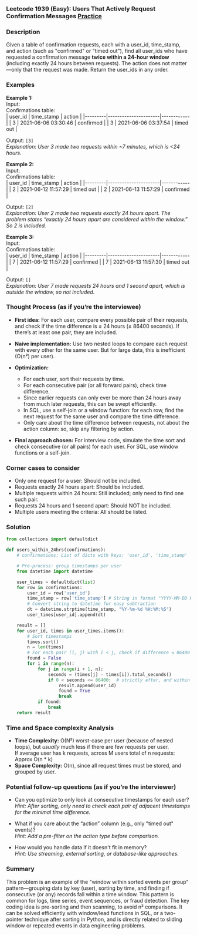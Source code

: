 ### Leetcode 1939 (Easy): Users That Actively Request Confirmation Messages [Practice](https://leetcode.com/problems/users-that-actively-request-confirmation-messages)

### Description  
Given a table of confirmation requests, each with a user_id, time_stamp, and action (such as "confirmed" or "timed out"), find all user_ids who have requested a confirmation message **twice within a 24-hour window** (including exactly 24 hours between requests). The action does not matter—only that the request was made. Return the user_ids in any order.

### Examples  

**Example 1:**  
Input:  
Confirmations table:  
| user_id | time_stamp           | action     |
|---------|----------------------|------------|
|   3     | 2021-06-06 03:30:46  | confirmed  |
|   3     | 2021-06-06 03:37:54  | timed out  |

Output: `[3]`  
*Explanation: User 3 made two requests within ~7 minutes, which is <24 hours.*

**Example 2:**  
Input:  
Confirmations table:  
| user_id | time_stamp           | action     |
|---------|----------------------|------------|
|   2     | 2021-06-12 11:57:29  | timed out  |
|   2     | 2021-06-13 11:57:29  | confirmed  |

Output: `[2]`  
*Explanation: User 2 made two requests exactly 24 hours apart. The problem states “exactly 24 hours apart are considered within the window.” So 2 is included.*

**Example 3:**  
Input:  
Confirmations table:  
| user_id | time_stamp           | action     |
|---------|----------------------|------------|
|   7     | 2021-06-12 11:57:29  | confirmed  |
|   7     | 2021-06-13 11:57:30  | timed out  |

Output: `[]`  
*Explanation: User 7 made requests 24 hours and 1 second apart, which is outside the window, so not included.*

### Thought Process (as if you’re the interviewee)  

- **First idea:** For each user, compare every possible pair of their requests, and check if the time difference is ≤ 24 hours (≤ 86400 seconds). If there’s at least one pair, they are included.
- **Naive implementation:** Use two nested loops to compare each request with every other for the same user. But for large data, this is inefficient (O(n²) per user).
- **Optimization:**  
    - For each user, sort their requests by time.
    - For each consecutive pair (or all forward pairs), check time difference.
    - Since earlier requests can only ever be more than 24 hours away from much later requests, this can be swept efficiently.
    - In SQL, use a self-join or a window function: for each row, find the next request for the same user and compare the time difference.
    - Only care about the time difference between requests, not about the action column: so, skip any filtering by action.

- **Final approach chosen:** For interview code, simulate the time sort and check consecutive (or all pairs) for each user. For SQL, use window functions or a self-join.

### Corner cases to consider  
- Only one request for a user: Should not be included.
- Requests exactly 24 hours apart: Should be included.
- Multiple requests within 24 hours: Still included; only need to find one such pair.
- Requests 24 hours and 1 second apart: Should NOT be included.
- Multiple users meeting the criteria: All should be listed.

### Solution

```python
from collections import defaultdict

def users_within_24hrs(confirmations):
    # confirmations: List of dicts with keys: 'user_id', 'time_stamp'

    # Pre-process: group timestamps per user
    from datetime import datetime

    user_times = defaultdict(list)
    for row in confirmations:
        user_id = row['user_id']
        time_stamp = row['time_stamp'] # String in format "YYYY-MM-DD HH:MM:SS"
        # Convert string to datetime for easy subtraction
        dt = datetime.strptime(time_stamp, "%Y-%m-%d %H:%M:%S")
        user_times[user_id].append(dt)

    result = []
    for user_id, times in user_times.items():
        # Sort timestamps
        times.sort()
        n = len(times)
        # For each pair (i, j) with i < j, check if difference ≤ 86400 seconds (24h)
        found = False
        for i in range(n):
            for j in range(i + 1, n):
                seconds = (times[j] - times[i]).total_seconds()
                if 0 < seconds <= 86400:  # strictly after, and within 24 hours
                    result.append(user_id)
                    found = True
                    break
            if found:
                break
    return result
```

### Time and Space complexity Analysis  

- **Time Complexity:** O(N²) worst-case per user (because of nested loops), but _usually_ much less if there are few requests per user.  
  If average user has k requests, across M users total of n requests: Approx O(n \* k)  
- **Space Complexity:** O(n), since all request times must be stored, and grouped by user.

### Potential follow-up questions (as if you’re the interviewer)  

- Can you optimize to only look at consecutive timestamps for each user?  
  *Hint: After sorting, only need to check each pair of adjacent timestamps for the minimal time difference.*

- What if you care about the “action” column (e.g., only "timed out" events)?  
  *Hint: Add a pre-filter on the action type before comparison.*

- How would you handle data if it doesn't fit in memory?  
  *Hint: Use streaming, external sorting, or database-like approaches.*

### Summary
This problem is an example of the "window within sorted events per group" pattern—grouping data by key (user), sorting by time, and finding if consecutive (or any) records fall within a time window. This pattern is common for logs, time series, event sequences, or fraud detection. The key coding idea is pre-sorting and then scanning, to avoid n² comparisons. It can be solved efficiently with window/lead functions in SQL, or a two-pointer technique after sorting in Python, and is directly related to sliding window or repeated events in data engineering problems.
